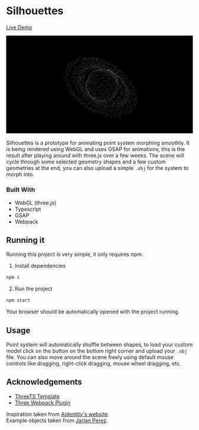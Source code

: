 # Silhouettes
[Live Demo](https://silhouettes.now.sh/)

[![Product Name Screen Shot][preview-screenshot]](https://silhouettes.now.sh/)

Silhouettes is a prototype for animating point system morphing smoothly. It is being rendered using WebGL and uses GSAP for animations, this is the result after playing around with three.js over a few weeks. The scene will cycle through some selected geometry shapes and a few custom geometries at the end, you can also upload a simple `.obj` for the system to morph into.

### Built With
* WebGL (three.js)
* Typescript
* GSAP
* Webpack



<!-- GETTING STARTED -->
## Running it

Running this project is very simple, it only requires npm.

1. Install dependencies
```sh
npm i
```
2. Run the project
```sh
npm start
```
Your browser should be automatically opened with the project running.

## Usage

Point system will automatically shuffle between shapes, to load your custom model click on the button on the bottom right corner and upload your `.obj` file.
You can also move around the scene freely using default mouse controls like dragging, right-click dragging, mouse wheel dragging, etc.

## Acknowledgements
* [ThreeTS Template](https://github.com/marquizzo/three.ts-template)
* [Three Webpack Plugin](https://github.com/wildpeaks/package-three-webpack-plugin)

Inspiration taken from [Aidentity's website](https://www.aidentity.sg/).\
Example objects taken from [Jarlan Perez](https://poly.google.com/user/4lZfAdz3x3X).

[preview-screenshot]: web/images/example.png